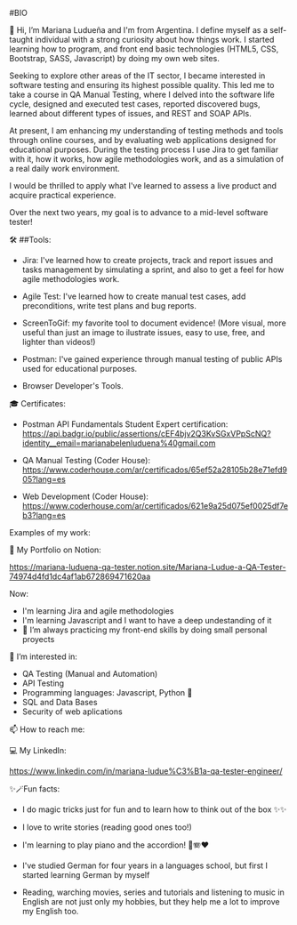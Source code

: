 #BIO

👋 Hi, I’m Mariana Ludueña and I'm from Argentina. I define myself as a self-taught individual with a strong curiosity about how things work. I started learning how to program, and front end basic technologies (HTML5, CSS, Bootstrap, SASS, Javascript) by doing my own web sites.

Seeking to explore other areas of the IT sector, I became interested in software testing and ensuring its highest possible quality. This led me to take a course in QA Manual Testing, where I delved into the software life cycle, designed and executed test cases, reported discovered bugs, learned about different types of issues, and REST and SOAP APIs.

At present, I am enhancing my understanding of testing methods and tools through online courses, and by evaluating web applications designed for educational purposes. During the testing process I use Jira to get familiar with it, how it works, how agile methodologies work, and as a simulation of a real daily work environment.

 I would be thrilled to apply what I've learned to assess a live product and acquire practical experience. 
 
 Over the next two years, my goal is to advance to a mid-level software tester!
 

 🛠️ ##Tools:

  - Jira: I've learned how to create projects, track and report issues and tasks management by simulating a sprint, and also to get a feel for how agile methodologies work.
    
  - Agile Test: I've learned how to create manual test cases, add preconditions, write test plans and bug reports.
    
  - ScreenToGif: my favorite tool to document evidence! (More visual, more useful than just an image to ilustrate issues, easy to use, free, and lighter than videos!)
    
  - Postman: I've gained experience through manual testing of public APIs used for educational purposes.
    
  - Browser Developer's Tools.
    

🎓 Certificates:

- Postman API Fundamentals Student Expert certification: https://api.badgr.io/public/assertions/cEF4bjv2Q3KvSGxVPpScNQ?identity__email=marianabelenluduena%40gmail.com
  
- QA Manual Testing (Coder House): https://www.coderhouse.com/ar/certificados/65ef52a28105b28e71efd905?lang=es
  
- Web Development (Coder House): https://www.coderhouse.com/ar/certificados/621e9a25d075ef0025df7eb3?lang=es

Examples of my work:



💼 My Portfolio on Notion:

https://mariana-luduena-qa-tester.notion.site/Mariana-Ludue-a-QA-Tester-74974d4fd1dc4af1ab672869471620aa



Now:

- I'm learning Jira and agile methodologies
- I'm learning Javascript and I want to have a deep undestanding of it
- 🌱 I’m always practicing my front-end skills by doing small personal proyects
  

 👀 I’m interested in:

 - QA Testing (Manual and Automation)
 - API Testing
 - Programming languages: Javascript, Python 🐍
 -  SQL and Data Bases
 -  Security of web aplications


 📫 How to reach me:

💻 My LinkedIn: 

https://www.linkedin.com/in/mariana-ludue%C3%B1a-qa-tester-engineer/


✨🪄Fun facts: 

- I do magic tricks just for fun and to learn how to think out of the box ✨✨
  
- I love to write stories (reading good ones too!)
  
- I'm learning to play piano and the accordion! 🎹🪗❤️
  
- I've studied German for four years in a languages school, but first I started learning German by myself
  
- Reading, warching movies, series and tutorials and listening to music in English are not just only my hobbies, but they help me a lot to improve my English too. 

<!---
marianaluduena/marianaluduena is a ✨ special ✨ repository because its `README.md` (this file) appears on your GitHub profile.
You can click the Preview link to take a look at your changes.
--->
